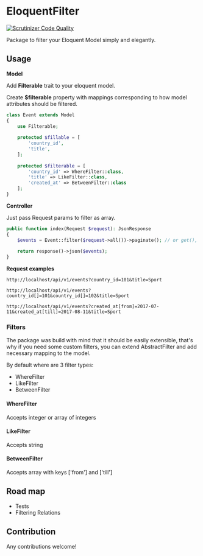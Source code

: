 # EloquentFilter
[![Scrutinizer Code Quality](https://scrutinizer-ci.com/g/san4io/eloquent-filter/badges/quality-score.png?b=master)](https://scrutinizer-ci.com/g/san4io/eloquent-filter/?branch=master)

Package to filter your Eloquent Model simply and elegantly.

## Usage
**Model**

Add **Filterable** trait to your eloquent model.

Create **$filterable** property with mappings corresponding to 
how model attributes should be filtered.

```php
class Event extends Model
{
    use Filterable;
    
    protected $fillable = [
        'country_id',
        'title',
    ];
    
    protected $filterable = [
        'country_id' => WhereFilter::class,
        'title' => LikeFilter::class,
        'created_at' => BetweenFilter::class
    ];
}
```

**Controller**

Just pass Request params to filter as array.
```php
public function index(Request $request): JsonResponse
{
    $events = Event::filter($request->all())->paginate(); // or get(), first() or whatever
    
    return response()->json($events);
}
```

**Request examples**

`http://localhost/api/v1/events?country_id=101&title=Sport`

`http://localhost/api/v1/events?country_id[]=101&country_id[]=102&title=Sport`

`http://localhost/api/v1/events?created_at[from]=2017-07-11&created_at[till]=2017-08-11&title=Sport`

### Filters
The package was build with mind that it should be easily extensible, 
that's why if you need some custom filters,
you can extend AbstractFilter and add necessary mapping to the model.

By default where are 3 filter types:
* WhereFilter
* LikeFilter
* BetweenFilter

#### WhereFilter
Accepts integer or array of integers

#### LikeFilter
Accepts string

#### BetweenFilter
Accepts array with keys ['from'] and ['till']

## Road map
* Tests
* Filtering Relations

## Contribution
Any contributions welcome!